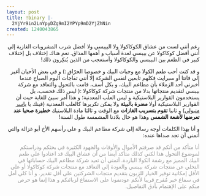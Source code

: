 ```yaml
---
layout: post
title: !binary |-
  2YjYr9in2LnYpyDZg9mI2YPYp9mD2YjZhNin
created: 1240043865
---
```

<p style="direction: rtl; text-align: right;">رغم أنني لست من عشاق الكوكاكولا ولا البيبسي ولا أفضل شرب المشروبات الغازية إلى أنني أفضل كوكاكولا عن بيبسي لعدة أسباب و أهمها المذاق. نعم هناك إختلاف بل إختلاف كبير في الطعم بين البيبسي والكوكاكولا وأستعجب من الذين يُنكِرون ذلك!</p>
<p style="direction: rtl; text-align: right;">و قد كنت أحب طعم الكولا مع وجبات البيك و خصوصا الحرّاق :) و في بعض الأحيان أغير إلى فانتا أو سبرايت فكلهم تابعين لنفس الشركة إلا أنني تفاجأت اليوم الصباح عندما أخبرني أحد الزملاء بأن مطاعم البيك، و بكل أسف، قامت بالتحول والتعاقد مع شركة بيبسي لتقديم منتجاتها بدلا من منتجات شركة كوكاكولا :( ليس ذلك فحسب، بل يستخدمون القوارير البلاستيكية و ليس العلب المعدنية؛ و هذا أمر سيئ للغاية حيث أن القوارير البلاستيكية أولا <strong>مضرة بالبيئة</strong> ولا يمكن تكريرها كالعلب المعدنية (فينك يا <a href="http://www.ymatbouli.com/">ياسر متبولي</a>) و ثانيا <strong>تقوم بتسريب الغازات</strong> مع الوقت و ثالثا مادة البلاستيك <strong>خطيرة صحيا عند تعرضها لأشعة الشمس</strong> وهذا هو حال بلادنا المشمسة طول السنة!</p>
<p style="direction: rtl; text-align: right;">و أنا بهذا الكلمات أوجه رسالة إلى شركة مطاعم البيك و على رأسهم الأخ أبو غزالة والتي أتمنى أن تجد صداها عنده:</p>
<p style="direction: rtl; text-align: right;"><span style="color: #989898;">أنا متأكد من أنكم قد صرفتم الأموال والأوقات والجهود الكثيرة في بحثكم ودراستكم لموضوع التحول هذا لكني كذلك متأكد أيضا من أن عشاق البيك قد اعتادوا على طعم البيك المميز مع رشفة الكولا الباردة. أتمنى أن تعيد شركة مطاعم البيك حساباتها في التخلي عن منتجات شركة بيبسي والعودة إلى التعاقد مع منتجات شركة كوكاكولا أو على الأقل إمكانية توفير الخيار للزبون بتقديم منتجات الشركتين على أقل تقدير. و أنا كلي أمل في سماع خبر مُفرح قريبا لأنكم عودتمونا على الاستماع لزبائنكم و هذا إنما هو حرص منكم على الإهتمام بأدق التفاصيل.</span></p>
<p><br /></p>
<p><br /></p>
<!--break-->
